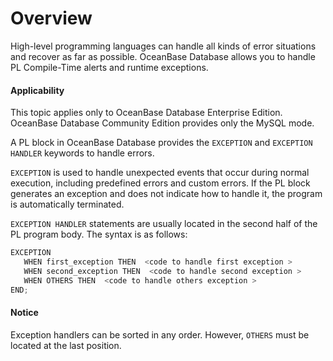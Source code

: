 Overview
=======================

High-level programming languages can handle all kinds of error situations and recover as far as possible. OceanBase Database allows you to handle PL Compile-Time alerts and runtime exceptions.

  <main id="notice" >
    <h4>Applicability</h4>
    <p>This topic applies only to OceanBase Database Enterprise Edition. OceanBase Database Community Edition provides only the MySQL mode. </p>
  </main>

A PL block in OceanBase Database provides the `EXCEPTION` and `EXCEPTION HANDLER` keywords to handle errors.

`EXCEPTION` is used to handle unexpected events that occur during normal execution, including predefined errors and custom errors. If the PL block generates an exception and does not indicate how to handle it, the program is automatically terminated.

`EXCEPTION HANDLER` statements are usually located in the second half of the PL program body. The syntax is as follows:

```javascript
EXCEPTION
   WHEN first_exception THEN  <code to handle first exception >
   WHEN second_exception THEN  <code to handle second exception >
   WHEN OTHERS THEN  <code to handle others exception >
END;
```


  <main id="notice" type='notice'>
    <h4>Notice</h4>
    <p>Exception handlers can be sorted in any order. However, <code>OTHERS</code> must be located at the last position. </p>
  </main>
